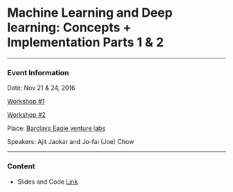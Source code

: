 # Machine Learning and Deep learning: Concepts + Implementation Parts 1 & 2

---

### Event Information

Date: Nov 21 & 24, 2016

[Workshop #1](https://www.meetup.com/Data-Science-for-Internet-of-Things-Meetup-London/events/235487252/)

[Workshop #2](https://www.meetup.com/Data-Science-for-Internet-of-Things-Meetup-London/events/235487260/)


Place: [Barclays Eagle venture labs](https://maps.google.com/maps?f=q&hl=en&q=W8+4AT%2C+London%2C+gb) 

Speakers: Ajit Jaokar and Jo-fai (Joe) Chow

---

### Content

- Slides and Code [Link](https://github.com/woobe/H2O_London_Workshop)



